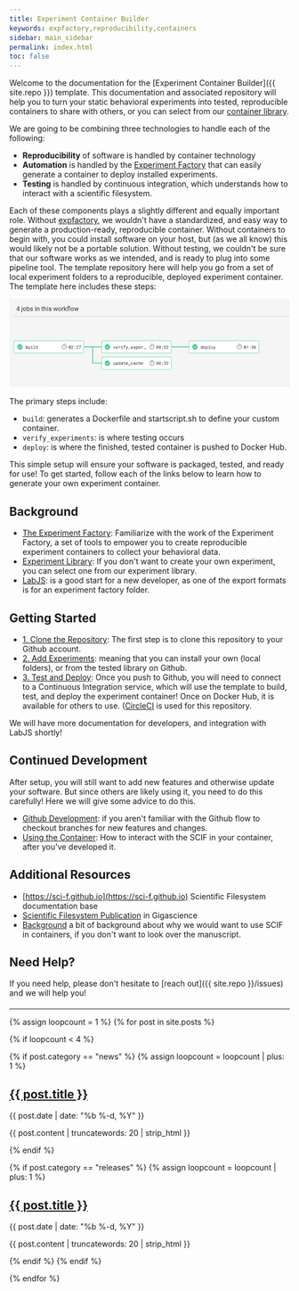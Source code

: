 ```yaml
---
title: Experiment Container Builder
keywords: expfactory,reproducibility,containers
sidebar: main_sidebar
permalink: index.html
toc: false
---
```


Welcome to the documentation for the [Experiment Container Builder]({{ site.repo }}) template. This documentation
and associated repository will help you to turn your static behavioral experiments into tested, reproducible containers to share with others, or you can select from our [container library](https://expfactory.github.io/experiments).

We are going to be combining three technologies to handle each of the following:

 - **Reproducibility** of software is handled by container technology
 - **Automation** is handled by the [Experiment Factory](https://expfactory.github.io) that can easily generate a container to deploy installed experiments.
 - **Testing** is handled by continuous integration, which understands how to interact with a scientific filesystem.

Each of these components plays a slightly different and equally important role. Without [expfactory](https://expfactory.github.io), we wouldn't have a standardized, and easy way to generate a production-ready, reproducible container. Without containers to begin with, you could install software on your host, but (as we all know) this would likely not be a portable solution. Without testing, we couldn't be sure that our software works as we intended, and is ready to plug into some pipeline tool. The template repository here will help you go from a set of local experiment folders to a reproducible, deployed experiment container. The template here includes these steps:

![assets/img/circle.png](assets/img/circle.png)

The primary steps include:

 - `build`: generates a Dockerfile and startscript.sh to define your custom container.
 - `verify_experiments`: is where testing occurs
 - `deploy`: is where the finished, tested container is pushed to Docker Hub.

This simple setup will ensure your software is packaged, tested, and ready for use! To get started, follow each of the links below to learn how to generate your own experiment container.

## Background
 
 - [The Experiment Factory](https://expfactory.github.io/): Familiarize with the work of the Experiment Factory, a set of tools to empower you to create reproducible experiment containers to collect your behavioral data.
 - [Experiment Library](https://expfactory.github.io/experiments): If you don't want to create your own experiment, you can select one from our experiment library.
 - [LabJS](https://github.com/FelixHenninger/lab.js): is a good start for a new developer, as one of the export formats is for an experiment factory folder.

## Getting Started

 - [1. Clone the Repository](/setup): The first step is to clone this repository to your Github account.
 - [2. Add Experiments](/experiments): meaning that you can install your own (local folders), or from the tested library on Github.
 - [3. Test and Deploy](/testing): Once you push to Github, you will need to connect to a Continuous Integration service, which will use the template to build, test, and deploy the experiment container! Once on Docker Hub, it is available for others to use. ([CircleCI](https://circleci.com/gh/expfactory/builder/) is used for this repository.


We will have more documentation for developers, and integration with LabJS shortly!

## Continued Development
After setup, you will still want to add new features and otherwise update your software. But since others are likely using it, you need to do this carefully! Here we will give some advice to do this.

 - [Github Development](/development): if you aren't familiar with the Github flow to checkout branches for new features and changes.
 - [Using the Container](/usage): How to interact with the SCIF in your container, after you've developed it.

## Additional Resources
 - [https://sci-f.github.io](https://sci-f.github.io) Scientific Filesystem documentation base
 - [Scientific Filesystem Publication](https://academic.oup.com/gigascience/article/7/5/giy023/4931737) in Gigascience
 - [Background](background.md) a bit of background about why we would want to use SCIF in containers, if you don't want to look over the manuscript.

## Need Help?

If you need help, please don't hesitate to [reach out]({{ site.repo }}/issues) and we will help you!

<hr style="margin-top:20px">

<div class="row">
  {% assign loopcount = 1 %}
  {% for post in site.posts %}

   {% if loopcount < 4 %}

   <!-- Parse news-->
   {% if post.category == "news" %}
   {% assign loopcount = loopcount | plus: 1 %}
   <div class="col-md-4">
      <h2><a class="post-link" href="{{ post.url | remove: "/" }}">{{ post.title }}</a></h2>
      <span class="post-meta">{{ post.date | date: "%b %-d, %Y" }}</span>
      <p>{{ post.content | truncatewords: 20 | strip_html }}</p>  
   </div>
   {% endif %}

   {% if post.category == "releases" %}
   {% assign loopcount = loopcount | plus: 1 %}
   <div class="col-md-4">
      <h2><a class="post-link" href="{{ post.url | remove: "/" }}">{{ post.title }}</a></h2>
      <span class="post-meta">{{ post.date | date: "%b %-d, %Y" }}</span>
      <p>{{ post.content | truncatewords: 20 | strip_html }}</p>  
   </div>
   {% endif %}
   {% endif %}

  {% endfor %}
</div>
